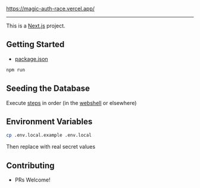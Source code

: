 https://magic-auth-race.vercel.app/

----

This is a [Next.js](https://nextjs.org/) project.

## Getting Started

- [package.json](package.json)

```bash
npm run
```

## Seeding the Database

Execute [steps](steps/step*.fql) in order (in the [webshell](https://dashboard.fauna.com/webshell/@db/magic-auth-race) or elsewhere)

## Environment Variables

```bash
cp .env.local.example .env.local
```
Then replace with real secret values

## Contributing

- PRs Welcome!
